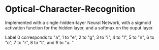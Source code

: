 # Optical-Character-Recognition

Implemented with a single-hidden-layer Neural Network, with a sigmoid activation function for the hidden layer, and a softmax on the ouput layer. 

Label 0 corresponds to "a", 1 to "e", 2 to "g", 3 to "i", 4 to "l", 5 to "n", 6 to "o", 7 to "r", 8 to "t", and 9 to "u. "



